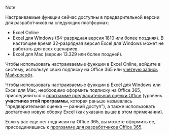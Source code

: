 > [!NOTE]
> Настраиваемые функции сейчас доступны в предварительной версии для разработчиков на следующих платформах:
> - Excel Online
> - Excel для Windows (64-разрядная версия 1810 или более поздняя). В настоящее время 32-разрядная версия Excel для Windows может не работать для всех сценариев.
> - Excel для Mac (версии 13.329 или более поздней).
>
> Чтобы использовать настраиваемые функции в Excel Online, войдите в систему, используя свою подписку на Office 365 или [учетную запись Майкрософт](https://account.microsoft.com/account).
>
> Чтобы использовать настраиваемые функции в Excel для Windows или Excel для Mac, необходимо оформить подписку на Office 365, присоединиться к [программе предварительной оценки Office](https://products.office.com/office-insider) (уровень **участника этой программы**, которая раньше называлась "предварительная оценка — ранний доступ"), а также использовать достаточно новую сборку Excel (как указано выше в этом примечании).
>
> Если у вас еще нет подписки на Office 365, вы можете оформить ее, присоединившись к [программе для разработчиков Office 365](https://developer.microsoft.com/ru-RU/office/dev-program).